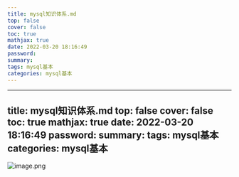```yaml
---
title: mysql知识体系.md
top: false
cover: false
toc: true
mathjax: true
date: 2022-03-20 18:16:49
password:
summary:
tags: mysql基本
categories: mysql基本
---
```

---
title: mysql知识体系.md
top: false
cover: false
toc: true
mathjax: true
date: 2022-03-20 18:16:49
password:
summary:
tags: mysql基本
categories: mysql基本
---
![image.png](https://upload-images.jianshu.io/upload_images/13965490-1cb84c5d063def77.png?imageMogr2/auto-orient/strip%7CimageView2/2/w/1240)
